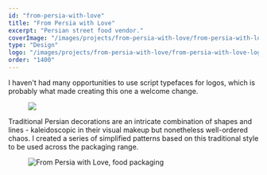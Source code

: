 ```yaml
---
id: "from-persia-with-love"
title: "From Persia with Love"
excerpt: "Persian street food vendor."
coverImage: "/images/projects/from-persia-with-love/from-persia-with-love-hero.png"
type: "Design"
logo: "/images/projects/from-persia-with-love/from-persia-with-love-logo.svg"
order: "1400"
---
```


I haven't had many opportunities to use script typefaces for logos, which is probably what made creating this one a welcome change.

<figure><img src='/images/projects/from-persia-with-love/fpwl-001.jpg'></figure>

Traditional Persian decorations are an intricate combination of shapes and lines - kaleidoscopic in their visual makeup but nonetheless well-ordered chaos. I created a series of simplified patterns based on this traditional style to be used across the packaging range.

<figure><img src='/images/projects/from-persia-with-love/fpwl-002.jpg' alt='From Persia with Love, food packaging'></figure>
